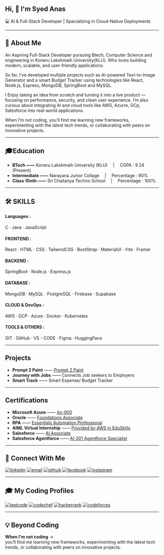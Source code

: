 ## Hi, 👋 I'm Syed Anas

💻 AI & Full-Stack Developer | Specializing in Cloud-Native Deployments



---
## 🚀 About Me

An Aspiring Full-Stack Developer pursuing Btech, Computer Science and engineering in Koneru Lakshmaih University(KLU). Who loves building modern, scalable, and user-friendly applications.

So far, I’ve developed multiple projects such as AI-powered Text-to-Image Generator and a smart Budget Tracker using technologies like React, Node.js, Express, MongoDB, SpringBoot and MySQL.

I Enjoy taking an idea from scratch and turning it into a live product — focusing on performance, security, and clean user experience. I’m also curious about integrating AI and cloud tools like AWS, Azurre, GCp, Salesforce into real-world applications.

When I’m not coding, you’ll find me learning new frameworks, experimenting with the latest tech trends, or collaborating with peers on innovative projects.



--- 
## 🎓Education

- **BTech ——**  Koneru Lakshmaih University (KLU)  &emsp;|&emsp; CGPA : 9.24 (Present)
- **Intermediate ——**  Narayana Junior Collage &emsp;|&emsp; Percentage : 90%
- **Class 10nth ——**  Sri Chaitanya Techno School &emsp;|&emsp; Percentage : 100%



---
## 🛠️ SKILLS

#### Languages :
C  · Java · JavaScript
<!-- <img src="https://img.shields.io/badge/C-000000?style=for-the-badge&logo=c&logoColor=white" alt="C" />
<img src="https://img.shields.io/badge/Java-000000?style=for-the-badge&logo=openjdk&logoColor=white" alt="Java" />
<img src="https://img.shields.io/badge/JavaScript-000000?style=for-the-badge&logo=javascript&logoColor=white" alt="JavaScript" />
<img src="https://img.shields.io/badge/Git-000000?style=for-the-badge&logo=git&logoColor=white" alt="Git" />
 -->

#### FRONTEND : 
React · HTML · CSS · TailwindCSS · BootStrap · MaterialUI · Vite · Framer
<!-- <img src="https://img.shields.io/badge/React-000000?style=for-the-badge&logo=react&logoColor=white" alt="React" />
<img src="https://img.shields.io/badge/HTML5-000000?style=for-the-badge&logo=html5&logoColor=white" alt="HTML5" />
<img src="https://img.shields.io/badge/CSS3-000000?style=for-the-badge&logo=css3&logoColor=white" alt="CSS3" />
<img src="https://img.shields.io/badge/TailwindCSS-000000?style=for-the-badge&logo=tailwindcss&logoColor=white" alt="TailwindCSS" />
<img src="https://img.shields.io/badge/Bootstrap-000000?style=for-the-badge&logo=bootstrap&logoColor=white" alt="Bootstrap" />
<img src="https://img.shields.io/badge/Material%20UI-000000?style=for-the-badge&logo=mui&logoColor=white" alt="Material UI" />
<img src="https://img.shields.io/badge/Vite-000000?style=for-the-badge&logo=vite&logoColor=white" alt="Vite" />
<img src="https://img.shields.io/badge/Framer-000000?style=for-the-badge&logo=framer&logoColor=white" alt="Framer" /> -->


#### BACKEND : 
SpringBoot · Node.js · Express.js
<!-- <img src="https://img.shields.io/badge/Spring%20Boot-000000?style=for-the-badge&logo=springboot&logoColor=white" alt="Spring Boot" />
<img src="https://img.shields.io/badge/Node.js-000000?style=for-the-badge&logo=nodedotjs&logoColor=white" alt="Node.js" />
<img src="https://img.shields.io/badge/Express.js-000000?style=for-the-badge&logo=express&logoColor=white" alt="Express" /> -->



#### DATABASE : 
MongoDB · MySQL · PostgreSQL · Firebase · Supabase
<!-- <img src="https://img.shields.io/badge/MySQL-000000?style=for-the-badge&logo=mysql&logoColor=white" alt="MySQL" />
<img src="https://img.shields.io/badge/PostgreSQL-000000?style=for-the-badge&logo=postgresql&logoColor=white" alt="PostgreSQL" />
<img src="https://img.shields.io/badge/MongoDB-000000?style=for-the-badge&logo=mongodb&logoColor=white" alt="MongoDB" />
<img src="https://img.shields.io/badge/Firebase-000000?style=for-the-badge&logo=firebase&logoColor=white" alt="Firebase" />
<img src="https://img.shields.io/badge/Supabase-000000?style=for-the-badge&logo=supabase&logoColor=white" alt="Supabase" /> -->

#### CLOUD & DevOps : 
AWS · GCP · Azure  · Docker · Kubernetes
<!-- <img src="https://img.shields.io/badge/Azure-000000?style=for-the-badge&logo=microsoftazure&logoColor=white" alt="Microsoft Azure" />
<img src="https://img.shields.io/badge/Google%20Cloud-000000?style=for-the-badge&logo=googlecloud&logoColor=white" alt="Google Cloud" />
<img src="https://img.shields.io/badge/AWS-000000?style=for-the-badge&logo=amazonwebservices&logoColor=white" alt="AWS" />
<img src="https://img.shields.io/badge/Docker-000000?style=for-the-badge&logo=docker&logoColor=white" alt="Docker" />
<img src="https://img.shields.io/badge/Kubernetes-000000?style=for-the-badge&logo=kubernetes&logoColor=white" alt="Kubernetes" /> -->

#### TOOLS & OTHERS : 
GIT · GitHub · VS - CODE · Figma · HuggingFace
<!-- <img src="https://img.shields.io/badge/VS%20Code-000000?style=for-the-badge&logo=visualstudiocode&logoColor=white" alt="VS Code" />
<img src="https://img.shields.io/badge/Figma-000000?style=for-the-badge&logo=figma&logoColor=white" alt="Figma" />
<img src="https://img.shields.io/badge/Hugging%20Face-000000?style=for-the-badge&logo=huggingface&logoColor=white" alt="Hugging Face" /> -->




---
## Projects

- **Prompt 2 Paint** —— [Prompt 2 Paint](https://prompt2paint.vercel.app)
- **Journey with Jobs** —— Connects Job seekers to Employers
- **Smart Track** —— Smart Expense/ Budget Tracker



---
## Certifications

- **Microsoft Azure**  —— [Az-900](https://github.com/Anas-Sd/CERTIFICATES/blob/main/MICROSOFT%20AZURE%20AZ-900%20CERTIFICATE.pdf)
- **Oracle**  —— [Foundations Associate](https://github.com/Anas-Sd/CERTIFICATES/blob/main/Oracle%20Certified%20Foundations%20Associate%20Certificate.pdf)
- **RPA**  —— [Essentials Automation Professional](https://github.com/Anas-Sd/CERTIFICATES/blob/main/RPA%20Certified%20Essentials%20Automation%20Professional%20Certificate.pdf)
- **AIML Virtual Internship**  —— [Provided by AWS in EduSkills](https://github.com/Anas-Sd/CERTIFICATES/blob/main/SYED%20ANAS%20AWS%20AIML%20VIRTUAL%20INTERNSHIP.pdf)
- **Salesforce**  —— [AI Associate](https://github.com/Anas-Sd/CERTIFICATES/blob/main/Salesforce%20Certified%20AI%20Associate%20Certificate.pdf)
- **Salesforce Agentforce** —— [AI-201 Agentforce Specialist](https://github.com/Anas-Sd/CERTIFICATES/blob/main/Salesforce%20Certified%20Agentforce%20Specialist%20AI-201%20Certificate.pdf)



---
## 🔗 Connect With Me

<!-- [![portfolio](https://img.shields.io/badge/my_portfolio-000?style=for-the-badge)](https://my-portfolio.com) -->
[![linkedin](https://img.shields.io/badge/linkedin-000000?style=for-the-badge)](https://linkedin.com/in/-syedanas)
[![email](https://img.shields.io/badge/email-000000?style=for-the-badge&logo=gmail&logoColor=white)](mailto:anasannu44455@gmail.com)
[![github](https://img.shields.io/badge/github-000000?style=for-the-badge&logo=github&logoColor=white)](https://github.com/Anas-Sd)
[![facebook](https://img.shields.io/badge/facebook-000000?style=for-the-badge&logo=facebook&logoColor=white)](https://www.facebook.com/sd.anas.35)
[![instagram](https://img.shields.io/badge/instagram-000000?style=for-the-badge&logo=instagram&logoColor=white)](https://www.instagram.com/_mr.__.imperfect/)
<!-- [![twitter](https://img.shields.io/badge/twitter-000000?style=for-the-badge&logo=twitter&logoColor=white)](https://twitter.com/your-twitter-username) -->



---
##  🎓 My Coding Profiles

[![leetcode](https://img.shields.io/badge/leetcode-000000?style=for-the-badge&logo=leetcode&logoColor=white)](https://leetcode.com/u/2300032619/)
[![codechef](https://img.shields.io/badge/codechef-000000?style=for-the-badge&logo=codechef&logoColor=white)](https://www.codechef.com/users/kl_2300032619)
[![hackerrank](https://img.shields.io/badge/hackerrank-000000?style=for-the-badge&logo=hackerrank&logoColor=white)](https://www.hackerrank.com/profile/h2300032619)
[![codeforces](https://img.shields.io/badge/codeforces-000000?style=for-the-badge&logo=codeforces&logoColor=white)](https://codeforces.com/profile/kl_2300032619)



---
## 💡 Beyond Coding

**When I'm not coding** ->  
you’ll find me learning new frameworks, experimenting with the latest tech trends, or collaborating with peers on innovative projects.

